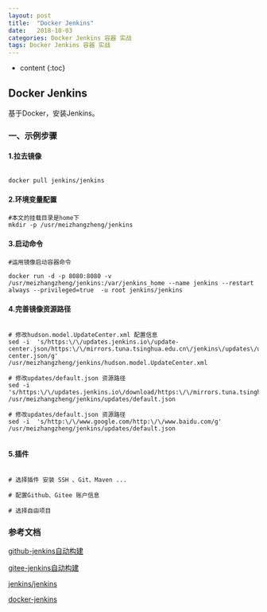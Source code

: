 ```yaml
---
layout: post
title:  "Docker Jenkins"
date:   2018-10-03 
categories: Docker Jenkins 容器 实战
tags: Docker Jenkins 容器 实战
---
```


* content
{:toc}

## Docker Jenkins

   基于Docker，安装Jenkins。


### 一、示例步骤

#### 1.拉去镜像

```

docker pull jenkins/jenkins

```

#### 2.环境变量配置

```
#本文的挂载目录是home下
mkdir -p /usr/meizhangzheng/jenkins

```

#### 3.启动命令

```
#运用镜像启动容器命令

docker run -d -p 8080:8080 -v /usr/meizhangzheng/jenkins:/var/jenkins_home --name jenkins --restart always --privileged=true  -u root jenkins/jenkins

```

#### 4.完善镜像资源路径

```

# 修改hudson.model.UpdateCenter.xml 配置信息
sed -i  's/https:\/\/updates.jenkins.io\/update-center.json/https:\/\/mirrors.tuna.tsinghua.edu.cn\/jenkins\/updates\/update-center.json/g' /usr/meizhangzheng/jenkins/hudson.model.UpdateCenter.xml

# 修改updates/default.json 资源路径
sed -i  's/https:\/\/updates.jenkins.io\/download/https:\/\/mirrors.tuna.tsinghua.edu.cn\/jenkins/g' /usr/meizhangzheng/jenkins/updates/default.json

# 修改updates/default.json 资源路径
sed -i  's/http:\/\/www.google.com/http:\/\/www.baidu.com/g' /usr/meizhangzheng/jenkins/updates/default.json


```


#### 5.插件

```

# 选择插件 安装 SSH 、Git、Maven ...

# 配置Github、Gitee 账户信息

# 选择自由项目

```

### 参考文档

[github-jenkins自动构建](https://www.cnblogs.com/weschen/p/6867885.html)

[gitee-jenkins自动构建](https://gitee.com/help/articles/4193)

[jenkins/jenkins](https://www.cnblogs.com/dreammer/p/13670222.html)

[docker-jenkins](https://www.cnblogs.com/nhdlb/p/12576273.html)